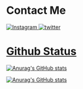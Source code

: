 # Contact Me 
<a href="https://instagram.com/t8qu_/">
<img alt="Instagram" src="https://img.shields.io/badge/i0.wf%20-%23E4405F.svg?&style=for-the-badge&logo=Instagram&logoColor=white"/>
<a href="https://twitter.com/OpHacker77">
<img alt="twitter" src="https://img.shields.io/badge/i0.wf%20-%23E4405F.svg?&style=for-the-badge&logo=twitter&logoColor=white"/>

# Github Status 

![Anurag's GitHub stats](https://github-readme-stats.vercel.app/api?username=KalidOp&show_icons=true&theme=radical)

![Anurag's GitHub stats](https://github-readme-stats.vercel.app/api/top-langs/?username=KalidOp&layout=compact&theme=radical)
